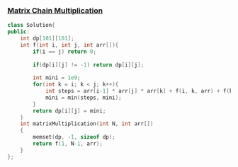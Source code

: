 ### [Matrix Chain Multiplication](https://practice.geeksforgeeks.org/problems/matrix-chain-multiplication0303/1?utm_source=gfg&utm_medium=article&utm_campaign=bottom_sticky_on_article)

```cpp
class Solution{
public:
    int dp[101][101];
    int f(int i, int j, int arr[]){
        if(i == j) return 0;
        
        if(dp[i][j] != -1) return dp[i][j];
        
        int mini = 1e9;
        for(int k = i; k < j; k++){
            int steps = arr[i-1] * arr[j] * arr[k] + f(i, k, arr) + f(k+1, j, arr);
            mini = min(steps, mini);
        }
        return dp[i][j] = mini;
    }
    int matrixMultiplication(int N, int arr[])
    {
        memset(dp, -1, sizeof dp);
        return f(1, N-1, arr);
    }
};